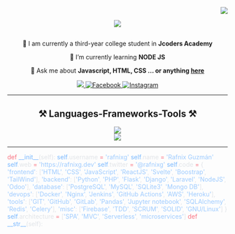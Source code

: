 
  <p align="right">
  <img src="https://visitor-badge.laobi.icu/badge?page_id=kad-f.kad-f">
</p>
<p align="center">
  <img src="https://user-images.githubusercontent.com/74038190/240906093-9be4d344-6782-461a-b5a6-32a07bf7b34e.gif">
</p>
<div align="center">
  <h2></h2>
  <p>
   🚀 I am currently a third-year college student  in <strong>Jcoders Academy</strong>
  </p>
</div>
<div align="center">
  <p>🌱 I’m currently learning <strong>NODE JS</strong></p>
  <p>💬 Ask me about <strong>Javascript, HTML, CSS ... or anything <a href="https://github.com/kad-f">here</a></strong></p>
</div>
<div align="center">
  <a href="mailto:ledionshaljani92@gmail.com">
    <img src="https://img.shields.io/badge/Gmail-333333?style=for-the-badge&amp;logo=gmail&amp;logoColor=red">
  </a>
  <a href="https://facebook.com/ledi.shaljani">
    <img alt="Facebook" title="Connect on Facebook" src="https://img.shields.io/badge/-Facebook-1877F2?style=for-the-badge&amp;logo=facebook&amp;logoColor=white">
  </a>
  <a href="https://www.instagram.com/ledionshaljan_/">
    <img alt="Instagram" title="" &#x22;follow="" on="" instagram&#x22;="" src="https://img.shields.io/badge/-Instagram-E4405F?style=for-the-badge&amp;logo=instagram&amp;logoColor=white">
  </a>
</div>
<hr>
<h2 align="center">⚒️ Languages-Frameworks-Tools ⚒️</h2>
<div align="center">
  <img src="https://skillicons.dev/icons?i=nodejs,github,javascript,express,mongodb"><br>
  <img src="https://skillicons.dev/icons?i=bootstrap,html,css,vscode,figma,git">
</div>




<hr>
<span class="line"><span style="color:#F97583">    def</span><span style="color:#79B8FF"> __init__</span><span style="color:#E1E4E8">(self):</span></span>
<span class="line"><span style="color:#79B8FF">        self</span><span style="color:#E1E4E8">.username </span><span style="color:#F97583">=</span><span style="color:#9ECBFF"> 'rafnixg'</span></span>
<span class="line"><span style="color:#79B8FF">        self</span><span style="color:#E1E4E8">.name </span><span style="color:#F97583">=</span><span style="color:#9ECBFF"> 'Rafnix Guzmán'</span></span>
<span class="line"><span style="color:#79B8FF">        self</span><span style="color:#E1E4E8">.web </span><span style="color:#F97583">=</span><span style="color:#9ECBFF"> 'https://rafnixg.dev'</span></span>
<span class="line"><span style="color:#79B8FF">        self</span><span style="color:#E1E4E8">.twitter </span><span style="color:#F97583">=</span><span style="color:#9ECBFF"> '@rafnixg'</span></span>
<span class="line"><span style="color:#79B8FF">        self</span><span style="color:#E1E4E8">.code </span><span style="color:#F97583">=</span><span style="color:#E1E4E8"> {</span></span>
<span class="line"><span style="color:#9ECBFF">            'frontend'</span><span style="color:#E1E4E8">: [</span><span style="color:#9ECBFF">'HTML'</span><span style="color:#E1E4E8">, </span><span style="color:#9ECBFF">'CSS'</span><span style="color:#E1E4E8">, </span><span style="color:#9ECBFF">'JavaScript'</span><span style="color:#E1E4E8">, </span><span style="color:#9ECBFF">'ReactJS'</span><span style="color:#E1E4E8">, </span><span style="color:#9ECBFF">'Svelte'</span><span style="color:#E1E4E8">, </span><span style="color:#9ECBFF">'Boostrap'</span><span style="color:#E1E4E8">, </span><span style="color:#9ECBFF">'TailWind'</span><span style="color:#E1E4E8">],</span></span>
<span class="line"><span style="color:#9ECBFF">            'backend'</span><span style="color:#E1E4E8">: [</span><span style="color:#9ECBFF">'Python'</span><span style="color:#E1E4E8">, </span><span style="color:#9ECBFF">'PHP'</span><span style="color:#E1E4E8">, </span><span style="color:#9ECBFF">'Flask'</span><span style="color:#E1E4E8">, </span><span style="color:#9ECBFF">'Django'</span><span style="color:#E1E4E8">, </span><span style="color:#9ECBFF">'Laravel'</span><span style="color:#E1E4E8">, </span><span style="color:#9ECBFF">'NodeJS'</span><span style="color:#E1E4E8">, </span><span style="color:#9ECBFF">'Odoo'</span><span style="color:#E1E4E8">],</span></span>
<span class="line"><span style="color:#9ECBFF">            'database'</span><span style="color:#E1E4E8">: [</span><span style="color:#9ECBFF">'PostgreSQL'</span><span style="color:#E1E4E8">, </span><span style="color:#9ECBFF">'MySQL'</span><span style="color:#E1E4E8">, </span><span style="color:#9ECBFF">'SQLite3'</span><span style="color:#E1E4E8">, </span><span style="color:#9ECBFF">'Mongo DB'</span><span style="color:#E1E4E8">],</span></span>
<span class="line"><span style="color:#9ECBFF">            'devops'</span><span style="color:#E1E4E8">: [</span><span style="color:#9ECBFF">'Docker'</span><span style="color:#E1E4E8">, </span><span style="color:#9ECBFF">'Nginx'</span><span style="color:#E1E4E8">, </span><span style="color:#9ECBFF">'Jenkins'</span><span style="color:#E1E4E8">, </span><span style="color:#9ECBFF">'GitHub Actions'</span><span style="color:#E1E4E8">, </span><span style="color:#9ECBFF">'AWS'</span><span style="color:#E1E4E8">, </span><span style="color:#9ECBFF">'Heroku'</span><span style="color:#E1E4E8">],</span></span>
<span class="line"><span style="color:#9ECBFF">            'tools'</span><span style="color:#E1E4E8">: [</span><span style="color:#9ECBFF">'GIT'</span><span style="color:#E1E4E8">, </span><span style="color:#9ECBFF">'GitHub'</span><span style="color:#E1E4E8">, </span><span style="color:#9ECBFF">'GitLab'</span><span style="color:#E1E4E8">, </span><span style="color:#9ECBFF">'Pandas'</span><span style="color:#E1E4E8">, </span><span style="color:#9ECBFF">'Jupyter notebook'</span><span style="color:#E1E4E8">, </span><span style="color:#9ECBFF">'SQLAlchemy'</span><span style="color:#E1E4E8">, </span><span style="color:#9ECBFF">'Redis'</span><span style="color:#E1E4E8">, </span><span style="color:#9ECBFF">'Celery'</span><span style="color:#E1E4E8">],</span></span>
<span class="line"><span style="color:#9ECBFF">            'misc'</span><span style="color:#E1E4E8">: [</span><span style="color:#9ECBFF">'Firebase'</span><span style="color:#E1E4E8">, </span><span style="color:#9ECBFF">'TDD'</span><span style="color:#E1E4E8">, </span><span style="color:#9ECBFF">'SCRUM'</span><span style="color:#E1E4E8">, </span><span style="color:#9ECBFF">'SOLID'</span><span style="color:#E1E4E8">, </span><span style="color:#9ECBFF">'GNU/Linux'</span><span style="color:#E1E4E8">]</span></span>
<span class="line"><span style="color:#E1E4E8">        }</span></span>
<span class="line"><span style="color:#79B8FF">        self</span><span style="color:#E1E4E8">.architecture </span><span style="color:#F97583">=</span><span style="color:#E1E4E8"> [</span><span style="color:#9ECBFF">'SPA'</span><span style="color:#E1E4E8">, </span><span style="color:#9ECBFF">'MVC'</span><span style="color:#E1E4E8">, </span><span style="color:#9ECBFF">'Serverless'</span><span style="color:#E1E4E8">, </span><span style="color:#9ECBFF">'microservices'</span><span style="color:#E1E4E8">]</span></span>
<span class="line"></span>
<span class="line"><span style="color:#F97583">    def</span><span style="color:#79B8FF"> __str__</span><span style="color:#E1E4E8">(self):</span></span>
